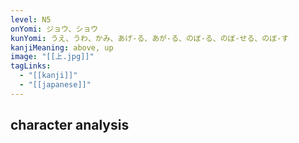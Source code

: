 ```yaml
---
level: N5
onYomi: ジョウ、ショウ
kunYomi: うえ、うわ、かみ、あげ-る、あが-る、のぼ-る、のぼ-せる、のぼ-す
kanjiMeaning: above, up
image: "[[上.jpg]]"
tagLinks:
  - "[[kanji]]"
  - "[[japanese]]"
---
```

## character analysis